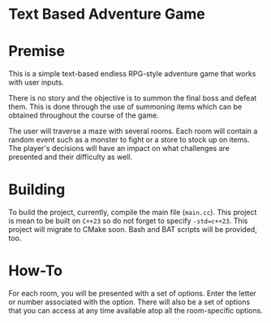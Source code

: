 # Text Based Adventure Game


# Premise
This is a simple text-based endless RPG-style adventure game that works
with user inputs.

There is no story and the objective is to summon the final boss and defeat them.
This is done through the use of summoning items which can be obtained throughout
the course of the game.

The user will traverse a maze with several rooms. Each room will contain a
random event such as a monster to fight or a store to stock up on items. The
player's decisions will have an impact on what challenges are presented and
their difficulty as well.

# Building
To build the project, currently, compile the main file (`main.cc`). This project
is mean to be built on `C++23` so do not forget to specify `-std=c++23`. This
project will migrate to CMake soon. Bash and BAT scripts will be provided, too.

# How-To
For each room, you will be presented with a set of options. Enter the letter or number associated with the option. There will also be a set of options that you can access at any time available atop all the room-specific options.

